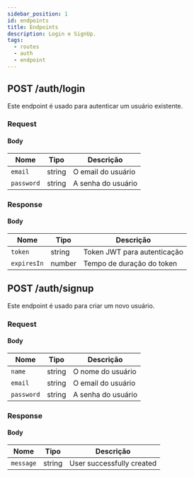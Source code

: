 ```yaml
---
sidebar_position: 1
id: endpoints
title: Endpoints
description: Login e SignUp.
tags:
  - routes
  - auth
  - endpoint
---
```


## POST /auth/login

Este endpoint é usado para autenticar um usuário existente.

### Request

#### Body

| Nome       | Tipo   | Descrição          |
| ---------- | ------ | ------------------ |
| `email`    | string | O email do usuário |
| `password` | string | A senha do usuário |

### Response

#### Body

| Nome        | Tipo   | Descrição                   |
| ----------- | ------ | --------------------------- |
| `token`     | string | Token JWT para autenticação |
| `expiresIn` | number | Tempo de duração do token   |

## POST /auth/signup

Este endpoint é usado para criar um novo usuário.

### Request

#### Body

| Nome       | Tipo   | Descrição          |
| ---------- | ------ | ------------------ |
| `name`     | string | O nome do usuário  |
| `email`    | string | O email do usuário |
| `password` | string | A senha do usuário |

### Response

#### Body

| Nome      | Tipo   | Descrição                 |
| --------- | ------ | ------------------------- |
| `message` | string | User successfully created |
